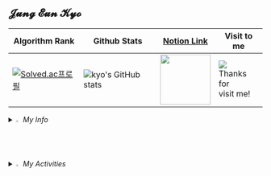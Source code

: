 ## 𝓙𝓾𝓷𝓰 𝓔𝓾𝓷 𝓚𝔂𝓸

<div align="center">

| Algorithm Rank | Github Stats | [Notion Link](https://kyo-0209.notion.site/0e677e5ec6c3467a993e3ebef1fee2b6?pvs=4) | Visit to me |
| --- | --- | --- | --- |
|[![Solved.ac프로필](http://mazassumnida.wtf/api/generate_badge?boj=kyoc)](https://solved.ac/kyoc)| ![kyo's GitHub stats](https://github-readme-stats.vercel.app/api?username=eunkyo3&show_icons=true&theme=tokyonight) | <a href="https://kyo-0209.notion.site/0e677e5ec6c3467a993e3ebef1fee2b6?pvs=4"><img src="https://upload.wikimedia.org/wikipedia/commons/thumb/e/e9/Notion-logo.svg/1024px-Notion-logo.svg.png" width="100" height="100"></a> | <a href="https://hits.seeyoufarm.com"><img src="https://hits.seeyoufarm.com/api/count/incr/badge.svg?url=https%3A%2F%2Fgithub.com%2Feunkyo3%2Fhit-counter&count_bg=%2379C83D&title_bg=%23555555&icon_color=%23E7E7E7&title=Visit&edge_flat=false"/></a> <br>Thanks for<br> visit me! |

</div>

<i>
<details>
<summary>
  <img src="https://cdn3.emoji.gg/emojis/6007-shaun-thumbsup.png](https://cdn3.emoji.gg/emojis/8359-custom-profile.png" alt="hello" width="2%" /> My Info
</summary>
   <br>
  
| Title | detail |
| --- | --- |
| School | Sungil Information High School |
| x | x |

</details>
</i>

<i>
<details>
<summary>
  <img src="https://cdn3.emoji.gg/emojis/6007-shaun-thumbsup.png" alt="hello" width="2%" /> My Activities
</summary>
   <br>
  
| activity | Contents | Term |
| --- | --- | --- |
| 사이버가디언즈 | C 공부 & 리눅스 사용법 | 2022.09 ~ 2022.12 |
| AWS 방과후 | AWS 개념 및 실습 | 2022.11 |
| 자바 중급 방과후 | JavaFX로 프로그램 개발 | 2023.01.16 ~ 2023.02.01 |
| 사이버 가디언즈 수료 & 컨퍼런스 참여 | 과학기술정보통신부, 한국정보기술연구원 | 2022.11.09 |
| 개발스터디(SSS) | 알고리즘 멘티 | 2023.03 ~ 현재 |
| 보안스터디(SST) | 멘티 | 2023.03 ~ 현재 |
| 앱 개발 방과후 | 초급, 중급, 고급 | 2023.04 ~ 현재 |
| 2023 경기도 기능경기대회 클라우드 컴퓨팅 | AWS 지방기능경기대회 | 2023.04.03 ~ 2023.04.06 |
| 현대오토에버화이트햇 | 웹, 네트워크, 자동화, 도커, k8s, 안드로이드, 버그헌팅 | 2023.07 ~ 2023.10.23 |
| 화이트해커 경진대회 | CTF형식 문제 풀기 | 2023.11.04 |

</details>
</i>

